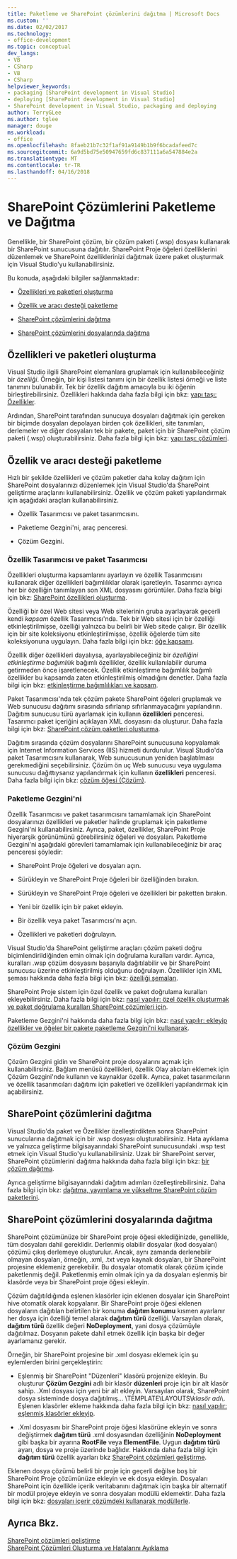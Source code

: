 ```yaml
---
title: Paketleme ve SharePoint çözümlerini dağıtma | Microsoft Docs
ms.custom: ''
ms.date: 02/02/2017
ms.technology:
- office-development
ms.topic: conceptual
dev_langs:
- VB
- CSharp
- VB
- CSharp
helpviewer_keywords:
- packaging [SharePoint development in Visual Studio]
- deploying [SharePoint development in Visual Studio]
- SharePoint development in Visual Studio, packaging and deploying
author: TerryGLee
ms.author: tglee
manager: douge
ms.workload:
- office
ms.openlocfilehash: 8faeb21b7c32f1af91a9149b1b9f6bcadafeed7c
ms.sourcegitcommit: 6a9d5bd75e50947659fd6c837111a6a547884e2a
ms.translationtype: MT
ms.contentlocale: tr-TR
ms.lasthandoff: 04/16/2018
---
```

# <a name="packaging-and-deploying-sharepoint-solutions"></a>SharePoint Çözümlerini Paketleme ve Dağıtma
  Genellikle, bir SharePoint çözüm, bir çözüm paketi (.wsp) dosyası kullanarak bir SharePoint sunucusuna dağıtılır. SharePoint Proje öğeleri özelliklerini düzenlemek ve SharePoint özelliklerinizi dağıtmak üzere paket oluşturmak için Visual Studio'yu kullanabilirsiniz.  
  
 Bu konuda, aşağıdaki bilgiler sağlanmaktadır:  
  
-   [Özellikleri ve paketleri oluşturma](#Creating)  
  
-   [Özellik ve aracı desteği paketleme](#Tools)  
  
-   [SharePoint çözümlerini dağıtma](#Deploying)  
  
-   [SharePoint çözümlerini dosyalarında dağıtma](#DeployingFiles)  
  
##  <a name="Creating"></a> Özellikleri ve paketleri oluşturma  
 Visual Studio ilgili SharePoint elemanlara gruplamak için kullanabileceğiniz bir *özelliği*. Örneğin, bir kişi listesi tanımı için bir özellik listesi örneği ve liste tanımını bulunabilir. Tek bir özellik dağıtım amacıyla bu iki öğenin birleştirebilirsiniz. Özellikleri hakkında daha fazla bilgi için bkz: [yapı taşı: Özellikler](http://go.microsoft.com/fwlink/?LinkID=169183).  
  
 Ardından, SharePoint tarafından sunucuya dosyaları dağıtmak için gereken bir biçimde dosyaları depolayan birden çok özellikleri, site tanımları, derlemeler ve diğer dosyaları tek bir pakete, paket için bir SharePoint çözüm paketi (.wsp) oluşturabilirsiniz. Daha fazla bilgi için bkz: [yapı taşı: çözümleri](http://go.microsoft.com/fwlink/?LinkID=169186).  
  
##  <a name="Tools"></a> Özellik ve aracı desteği paketleme  
 Hızlı bir şekilde özellikleri ve çözüm paketler daha kolay dağıtım için SharePoint dosyalarınızı düzenlemek için Visual Studio'da SharePoint geliştirme araçlarını kullanabilirsiniz. Özellik ve çözüm paketi yapılandırmak için aşağıdaki araçları kullanabilirsiniz.  
  
-   Özellik Tasarımcısı ve paket tasarımcısını.  
  
-   Paketleme Gezgini'ni, araç penceresi.  
  
-   Çözüm Gezgini.  
  
### <a name="feature-designer-and-package-designer"></a>Özellik Tasarımcısı ve paket Tasarımcısı  
 Özellikleri oluşturma kapsamlarını ayarlayın ve özellik Tasarımcısını kullanarak diğer özellikleri bağımlılıklar olarak işaretleyin. Tasarımcı ayrıca her bir özelliğin tanımlayan son XML dosyasını görüntüler. Daha fazla bilgi için bkz: [SharePoint özellikleri oluşturma](../sharepoint/creating-sharepoint-features.md).  
  
 Özelliği bir özel Web sitesi veya Web sitelerinin gruba ayarlayarak geçerli kendi *kapsam* özellik Tasarımcısı'nda. Tek bir Web sitesi için bir özelliği etkinleştirilmişse, özelliği yalnızca bu belirli bir Web sitede çalışır. Bir özellik için bir site koleksiyonu etkinleştirilmişse, özellik öğelerde tüm site koleksiyonuna uygulayın. Daha fazla bilgi için bkz: [öğe kapsamı](http://go.microsoft.com/fwlink/?LinkID=169189).  
  
 Özellik diğer özellikleri dayalıysa, ayarlayabileceğiniz bir *özelliğini etkinleştirme bağımlılık* bağımlı özellikler, özellik kullanılabilir duruma getirmeden önce işaretlenecek. Özellik etkinleştirme bağımlılık bağımlı özellikler bu kapsamda zaten etkinleştirilmiş olmadığını denetler. Daha fazla bilgi için bkz: [etkinleştirme bağımlılıkları ve kapsam](http://go.microsoft.com/fwlink/?LinkID=169190).  
  
 Paket Tasarımcısı'nda tek çözüm pakete SharePoint öğeleri gruplamak ve Web sunucusu dağıtımı sırasında sıfırlanıp sıfırlanmayacağını yapılandırın. Dağıtım sunucusu türü ayarlamak için kullanın **özellikleri** penceresi. Tasarımcı paket içeriğini açıklayan XML dosyasını da oluşturur. Daha fazla bilgi için bkz: [SharePoint çözüm paketleri oluşturma](../sharepoint/creating-sharepoint-solution-packages.md).  
  
 Dağıtım sırasında çözüm dosyalarını SharePoint sunucusuna kopyalamak için Internet Information Services (IIS) hizmeti durdurulur. Visual Studio'da paket Tasarımcısını kullanarak, Web sunucusunun yeniden başlatılması gerekmediğini seçebilirsiniz. Çözüm ön uç Web sunucusu veya uygulama sunucusu dağıttıysanız yapılandırmak için kullanın **özellikleri** penceresi. Daha fazla bilgi için bkz: [çözüm öğesi (Çözüm)](http://go.microsoft.com/fwlink/?LinkID=169191).  
  
### <a name="packaging-explorer"></a>Paketleme Gezgini'ni  
 Özellik Tasarımcısı ve paket tasarımcısını tamamlamak için SharePoint dosyalarınızı özellikleri ve paketler halinde gruplamak için paketleme Gezgini'ni kullanabilirsiniz. Ayrıca, paket, özellikler, SharePoint Proje hiyerarşik görünümünü görebilirsiniz öğeleri ve dosyaları. Paketleme Gezgini'ni aşağıdaki görevleri tamamlamak için kullanabileceğiniz bir araç penceresi şöyledir:  
  
-   SharePoint Proje öğeleri ve dosyaları açın.  
  
-   Sürükleyin ve SharePoint Proje öğeleri bir özelliğinden bırakın.  
  
-   Sürükleyin ve SharePoint Proje öğeleri ve özellikleri bir paketten bırakın.  
  
-   Yeni bir özellik için bir paket ekleyin.  
  
-   Bir özellik veya paket Tasarımcısı'nı açın.  
  
-   Özellikleri ve paketleri doğrulayın.  
  
 Visual Studio'da SharePoint geliştirme araçları çözüm paketi doğru biçimlendirildiğinden emin olmak için doğrulama kuralları vardır. Ayrıca, kuralları .wsp çözüm dosyasını başarıyla dağıtılabilir ve bir SharePoint sunucusu üzerine etkinleştirilmiş olduğunu doğrulayın. Özellikler için XML şeması hakkında daha fazla bilgi için bkz: [özelliği şemaları](http://go.microsoft.com/fwlink/?LinkID=169192).  
  
 SharePoint Proje sistem için özel özellik ve paket doğrulama kuralları ekleyebilirsiniz. Daha fazla bilgi için bkz: [nasıl yapılır: özel özellik oluşturmak ve paket doğrulama kuralları SharePoint çözümleri için](../sharepoint/how-to-create-custom-feature-and-package-validation-rules-for-sharepoint-solutions.md).  
  
 Paketleme Gezgini'ni hakkında daha fazla bilgi için bkz: [nasıl yapılır: ekleyip özellikler ve öğeler bir pakete paketleme Gezgini'ni kullanarak](../sharepoint/how-to-add-and-remove-features-and-items-to-a-package-by-using-the-packaging-explorer.md).  
  
### <a name="solution-explorer"></a>Çözüm Gezgini  
 Çözüm Gezgini gidin ve SharePoint proje dosyalarını açmak için kullanabilirsiniz. Bağlam menüsü özellikleri, özellik Olay alıcıları eklemek için Çözüm Gezgini'nde kullanın ve kaynaklar özellik. Ayrıca, paket tasarımcıların ve özellik tasarımcıları dağıtımı için paketleri ve özellikleri yapılandırmak için açabilirsiniz.  
  
##  <a name="Deploying"></a> SharePoint çözümlerini dağıtma  
 Visual Studio'da paket ve Özellikler özelleştirdikten sonra SharePoint sunucularına dağıtmak için bir .wsp dosyası oluşturabilirsiniz. Hata ayıklama ve yalnızca geliştirme bilgisayarındaki SharePoint sunucusundaki .wsp test etmek için Visual Studio'yu kullanabilirsiniz. Uzak bir SharePoint server, SharePoint çözümlerini dağıtma hakkında daha fazla bilgi için bkz: [bir çözüm dağıtma](http://go.microsoft.com/fwlink/?LinkID=169194).  
  
 Ayrıca geliştirme bilgisayarındaki dağıtım adımları özelleştirebilirsiniz. Daha fazla bilgi için bkz: [dağıtma, yayımlama ve yükseltme SharePoint çözüm paketlerini](../sharepoint/deploying-publishing-and-upgrading-sharepoint-solution-packages.md).  
  
##  <a name="DeployingFiles"></a> SharePoint çözümlerini dosyalarında dağıtma  
 SharePoint çözümünüze bir SharePoint proje öğesi eklediğinizde, genellikle, tüm dosyaları dahil gereklidir. Derlenmiş olabilir dosyalar (kod dosyaları) çözümü çıkış derlemeye oluşturulur. Ancak, aynı zamanda derlenebilir olmayan dosyaları, örneğin, .xml, .txt veya kaynak dosyaları, bir SharePoint projesine eklemeniz gerekebilir. Bu dosyalar otomatik olarak çözüm içinde paketlenmiş değil. Paketlenmiş emin olmak için ya da dosyaları eşlenmiş bir klasörde veya bir SharePoint proje öğesi ekleyin.  
  
 Çözüm dağıtıldığında eşlenen klasörler için eklenen dosyalar için SharePoint hive otomatik olarak kopyalanır. Bir SharePoint proje öğesi eklenen dosyaların dağıtılan belirtilen bir konuma **dağıtım konumu** kısmen ayarlanır her dosya için özelliği temel alarak **dağıtım türü** özelliği. Varsayılan olarak, **dağıtım türü** özellik değeri **NoDeployment**, yani dosya çözümüyle dağıtılmaz. Dosyanın pakete dahil etmek özellik için başka bir değer ayarlamanız gerekir.  
  
 Örneğin, bir SharePoint projesine bir .xml dosyası eklemek için şu eylemlerden birini gerçekleştirin:  
  
-   Eşlenmiş bir SharePoint "Düzenleri" klasörü projenize ekleyin. Bu oluşturur **Çözüm Gezgini** adlı bir klasör **düzenleri** proje için bir alt klasör sahip. .Xml dosyası için yeni bir alt ekleyin. Varsayılan olarak, SharePoint dosya sisteminde dosya dağıtılmış... \TEMPLATE\LAYOUTS\\*klasör adı*\\. Eşlenen klasörler ekleme hakkında daha fazla bilgi için bkz: [nasıl yapılır: eşlenmiş klasörler ekleyip](../sharepoint/how-to-add-and-remove-mapped-folders.md).  
  
-   .Xml dosyasını bir SharePoint proje öğesi klasörüne ekleyin ve sonra değiştirmek **dağıtım türü** .xml dosyasından özelliğinin **NoDeployment** gibi başka bir ayarına **RootFile** veya **ElementFile**. Uygun **dağıtım türü** ayarı, dosya ve proje üzerinde bağlıdır. Hakkında daha fazla bilgi için **dağıtım türü** özellik ayarları bkz [SharePoint çözümleri geliştirme](../sharepoint/developing-sharepoint-solutions.md).  
  
 Eklenen dosya çözümü belirli bir proje için geçerli değilse boş bir SharePoint Proje çözümünüze ekleyin ve ek dosya ekleyin. Dosyaları SharePoint için özellikle içerik veritabanını dağıtmak için başka bir alternatif bir modül projeye ekleyin ve sonra dosyaları modülü eklemektir. Daha fazla bilgi için bkz: [dosyaları içerir çözümdeki kullanarak modüllerle](../sharepoint/using-modules-to-include-files-in-the-solution.md).  
  
## <a name="see-also"></a>Ayrıca Bkz.  
 [SharePoint çözümleri geliştirme](../sharepoint/developing-sharepoint-solutions.md)   
 [SharePoint Çözümleri Oluşturma ve Hatalarını Ayıklama](../sharepoint/building-and-debugging-sharepoint-solutions.md)  
  
  